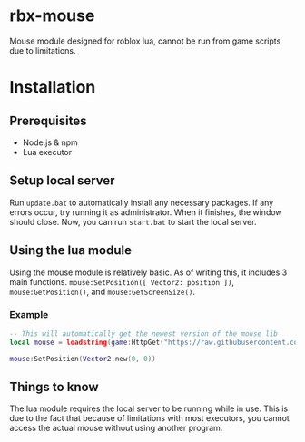 # rbx-mouse
Mouse module designed for roblox lua, cannot be run from game scripts due to limitations.

# Installation
## Prerequisites
- Node.js & npm
- Lua executor

## Setup local server
Run `update.bat` to automatically install any necessary packages. If any errors occur, try running it as administrator.
When it finishes, the window should close.
Now, you can run `start.bat` to start the local server.

## Using the lua module
Using the mouse module is relatively basic. As of writing this, it includes 3 main functions.
`mouse:SetPosition([ Vector2: position ])`, `mouse:GetPosition()`, and `mouse:GetScreenSize()`.

### Example
```lua
-- This will automatically get the newest version of the mouse lib
local mouse = loadstring(game:HttpGet("https://raw.githubusercontent.com/astriaInight/rbx-mouse/main/lua-lib/mouse.lua"))()

mouse:SetPosition(Vector2.new(0, 0))
```

## Things to know
The lua module requires the local server to be running while in use.
This is due to the fact that because of limitations with most executors, you cannot access the actual mouse without using another program.
